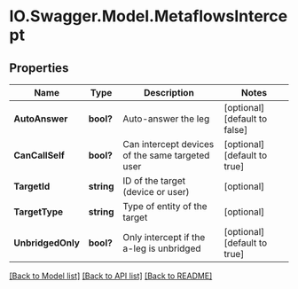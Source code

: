 # IO.Swagger.Model.MetaflowsIntercept
## Properties

Name | Type | Description | Notes
------------ | ------------- | ------------- | -------------
**AutoAnswer** | **bool?** | Auto-answer the leg | [optional] [default to false]
**CanCallSelf** | **bool?** | Can intercept devices of the same targeted user | [optional] [default to true]
**TargetId** | **string** | ID of the target (device or user) | [optional] 
**TargetType** | **string** | Type of entity of the target | [optional] 
**UnbridgedOnly** | **bool?** | Only intercept if the a-leg is unbridged | [optional] [default to true]

[[Back to Model list]](../README.md#documentation-for-models) [[Back to API list]](../README.md#documentation-for-api-endpoints) [[Back to README]](../README.md)

